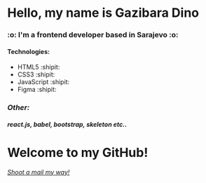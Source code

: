 <h1>Hello, my name is <b>Gazibara Dino</b> </h1>

<h3>:o: I'm a frontend developer based in Sarajevo :o:</h3>

<h4>Technologies:</h5>

<ul>
<li>HTML5 :shipit:</li>

<li>CSS3 :shipit:</li>
  
<li>JavaScript :shipit:</li>

<li>Figma :shipit:</li>
</ul>


<h3><i>Other:</i></h3>

<h5><i>react.js, babel, bootstrap, skeleton etc..</i></h5>

<h1>Welcome to my GitHub!</h1>

<a href = "mailto: gazibaradino@outlook.com"><i>Shoot a mail my way!</i></a>

